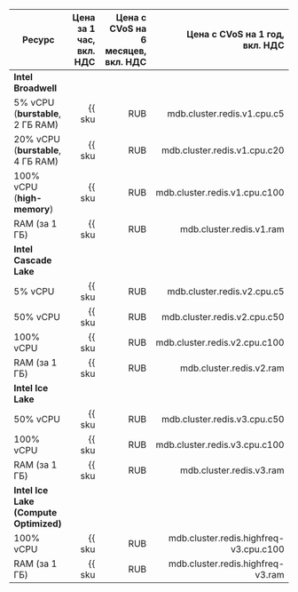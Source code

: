 
| Ресурс                             | Цена за 1 час,<br>вкл. НДС                         | Цена с CVoS на 6 месяцев,<br>вкл. НДС                                           | Цена с CVoS на 1 год,<br>вкл. НДС                                               |
|------------------------------------|---------------------------------------------------:|--------------------------------------------------------------------------------:|--------------------------------------------------------------------------------:|
| **Intel Broadwell**                                                                                                                                                                                                                                         |
| 5% vCPU (**burstable**, 2 ГБ RAM)  | {{ sku|RUB|mdb.cluster.redis.v1.cpu.c5|string }}   | −                                                                               | −                                                                               |
| 20% vCPU (**burstable**, 4 ГБ RAM) | {{ sku|RUB|mdb.cluster.redis.v1.cpu.c20|string }}  | −                                                                               | −                                                                               |
| 100% vCPU (**high-memory**)        | {{ sku|RUB|mdb.cluster.redis.v1.cpu.c100|string }} | −                                                                               | −                                                                               |
| RAM (за 1 ГБ)                      | {{ sku|RUB|mdb.cluster.redis.v1.ram|string }}      | −                                                                               | −                                                                               |
| **Intel Cascade Lake**                                                                                                                                                                                                                                      |
| 5% vCPU                            | {{ sku|RUB|mdb.cluster.redis.v2.cpu.c5|string }}   | −                                                                               | −                                                                               |
| 50% vCPU                           | {{ sku|RUB|mdb.cluster.redis.v2.cpu.c50|string }}  | −                                                                               | −                                                                               |
| 100% vCPU                          | {{ sku|RUB|mdb.cluster.redis.v2.cpu.c100|string }} | {{ sku|RUB|v1.commitment.selfcheckout.m6.mdb.redis.cpu.c100.v2|string }} (-15%) | {{ sku|RUB|v1.commitment.selfcheckout.y1.mdb.redis.cpu.c100.v2|string }} (-22%) |
| RAM (за 1 ГБ)                      | {{ sku|RUB|mdb.cluster.redis.v2.ram|string }}      | {{ sku|RUB|v1.commitment.selfcheckout.m6.mdb.redis.ram.v2|string }} (-15%)      | {{ sku|RUB|v1.commitment.selfcheckout.y1.mdb.redis.ram.v2|string }} (-22%)      |
| **Intel Ice Lake**                                                                                                                                                                                                                                          |
| 50% vCPU                           | {{ sku|RUB|mdb.cluster.redis.v3.cpu.c50|string }}  | −                                                                               | −                                                                               |
| 100% vCPU                          | {{ sku|RUB|mdb.cluster.redis.v3.cpu.c100|string }} | {{ sku|RUB|v1.commitment.selfcheckout.m6.mdb.redis.cpu.c100.v3|string }} (-15%) | {{ sku|RUB|v1.commitment.selfcheckout.y1.mdb.redis.cpu.c100.v3|string }} (-22%) |
| RAM (за 1 ГБ)                      | {{ sku|RUB|mdb.cluster.redis.v3.ram|string }}      | {{ sku|RUB|v1.commitment.selfcheckout.m6.mdb.redis.ram.v3|string }} (-15%)      | {{ sku|RUB|v1.commitment.selfcheckout.y1.mdb.redis.ram.v3|string }} (-22%)      |
| **Intel Ice Lake (Compute Optimized)** |
| 100% vCPU | {{ sku|RUB|mdb.cluster.redis.highfreq-v3.cpu.c100|string }} | − | − |
| RAM (за 1 ГБ) | {{ sku|RUB|mdb.cluster.redis.highfreq-v3.ram|string }} | − | − |


